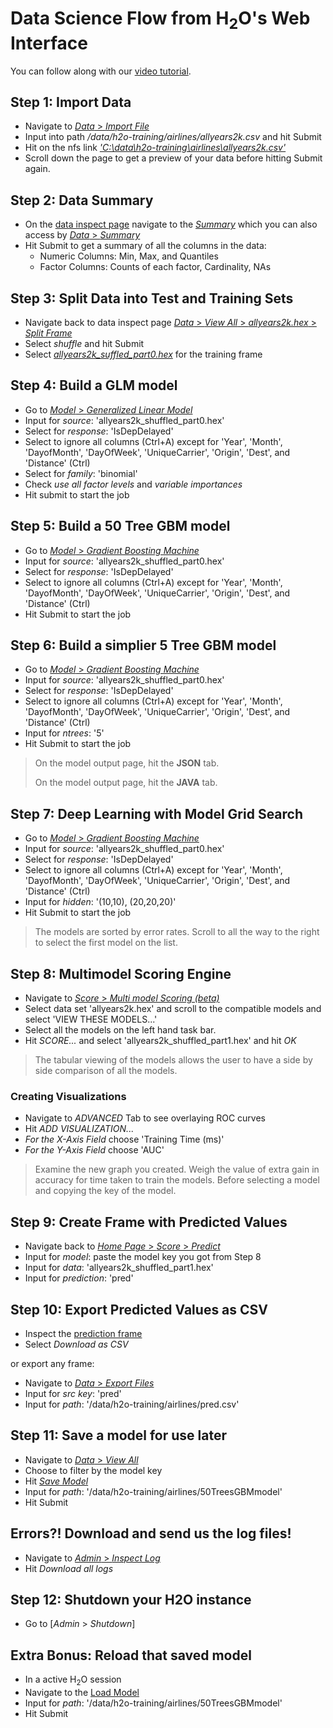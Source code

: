 # Data Science Flow from H<sub>2</sub>O's Web Interface

You can follow along with our [video tutorial](https://www.youtube.com/watch?v=DL00ZSSTjOM).

## Step 1: Import Data
  * Navigate to [*Data* > *Import File*](http://localhost:54321/2/ImportFiles2.html)
  * Input into path */data/h2o-training/airlines/allyears2k.csv* and hit Submit
  * Hit on the nfs link [*'C:\data\h2o-training\airlines\allyears2k.csv'*](http://localhost:54321/2/Parse2.query?source_key=nfs:\C:\data\h2o-training\airlines\allyears2k.csv)
  * Scroll down the page to get a preview of your data before hitting Submit again.

## Step 2: Data Summary
  * On the [data inspect page](http://localhost:54321/2/Inspect2.html?src_key=allyears2k.hex) navigate to the [*Summary*](http://localhost:54321/2/SummaryPage2.query?source=allyears2k.hex) which you can also access by [*Data* > *Summary*](http://localhost:54321/2/SummaryPage2.html)
  * Hit Submit to get a summary of all the columns in the data:
	  * Numeric Columns: Min, Max, and Quantiles
	  * Factor Columns: Counts of each factor, Cardinality, NAs
 
## Step 3: Split Data into Test and Training Sets
  * Navigate back to data inspect page [*Data* > *View All* > *allyears2k.hex* > *Split Frame*](http://localhost:54321/2/FrameSplitPage.query?source=allyears2k.hex)
  * Select *shuffle* and hit Submit
  * Select [*allyears2k_suffled_part0.hex*](http://localhost:54321/2/Inspect2.html?src_key=allyears2k_shuffled_part0.hex) for the training frame

## Step 4: Build a GLM model
 

  * Go to [*Model* > *Generalized Linear Model*](http://localhost:54321/2/GLM2.html)
  * Input for *source*: 'allyears2k_shuffled_part0.hex'
  * Select for *response*: 'IsDepDelayed'
  * Select to ignore all columns (Ctrl+A) except for 'Year', 'Month', 'DayofMonth', 'DayOfWeek', 'UniqueCarrier', 'Origin', 'Dest',  and 'Distance' (Ctrl)
  * Select for *family*: 'binomial' 
  * Check *use all factor levels* and *variable importances*
  * Hit submit to start the job
  

## Step 5: Build a 50 Tree GBM model


  * Go to [*Model* > *Gradient Boosting Machine*](http://localhost:54321/2/GBM.html)
  * Input for *source*: 'allyears2k_shuffled_part0.hex'
  * Select for *response*: 'IsDepDelayed'
  * Select to ignore all columns (Ctrl+A) except for 'Year', 'Month', 'DayofMonth', 'DayOfWeek', 'UniqueCarrier', 'Origin', 'Dest',  and 'Distance' (Ctrl)
  * Hit Submit to start the job 


## Step 6: Build a simplier 5 Tree GBM model


  * Go to [*Model* > *Gradient Boosting Machine*](http://localhost:54321/2/GBM.html)
  * Input for *source*: 'allyears2k_shuffled_part0.hex'
  * Select for *response*: 'IsDepDelayed'
  * Select to ignore all columns (Ctrl+A) except for 'Year', 'Month', 'DayofMonth', 'DayOfWeek', 'UniqueCarrier', 'Origin', 'Dest',  and 'Distance' (Ctrl)
  * Input for *ntrees*: '5'
  * Hit Submit to start the job 
  
> On the model output page, hit the **JSON** tab.
> 
> On the model output page, hit the **JAVA** tab.


## Step 7: Deep Learning with Model Grid Search


  * Go to [*Model* > *Gradient Boosting Machine*](http://localhost:54321/2/DeepLearning.html)
  * Input for *source*: 'allyears2k_shuffled_part0.hex'
  * Select for *response*: 'IsDepDelayed'
  * Select to ignore all columns (Ctrl+A) except for 'Year', 'Month', 'DayofMonth', 'DayOfWeek', 'UniqueCarrier', 'Origin', 'Dest',  and 'Distance' (Ctrl)
  * Input for *hidden*: '(10,10), (20,20,20)'
  * Hit Submit to start the job 

> The models are sorted by error rates. Scroll to all the way to the right to select the first model on the list.
  
## Step 8: Multimodel Scoring Engine

  * Navigate to [*Score* > *Multi model Scoring (beta)*](http://localhost:54321/steam/index.html)
  * Select data set 'allyears2k.hex' and scroll to the compatible models and select 'VIEW THESE MODELS...'
  * Select all the models on the left hand task bar.
  * Hit *SCORE...* and select 'allyears2k_shuffled_part1.hex' and hit *OK*

> The tabular viewing of the models allows the user to have a side by side comparison of all the models.
  
### Creating Visualizations

  * Navigate to *ADVANCED* Tab to see overlaying ROC curves
  * Hit *ADD VISUALIZATION...*
  * *For the X-Axis Field* choose 'Training Time (ms)'
  * *For the Y-Axis Field* choose 'AUC'

> Examine the new graph you created. Weigh the value of extra gain in accuracy for time taken to train the models. Before selecting a model and copying the key of the model.


## Step 9: Create Frame with Predicted Values

  
  * Navigate back to [*Home Page* > *Score* > *Predict*](http://local:host:54321/2/Predict.html)
  * Input for *model*: paste the model key you got from Step 8
  * Input for *data*: 'allyears2k_shuffled_part1.hex'
  * Input for *prediction*: 'pred'


## Step 10: Export Predicted Values as CSV

  * Inspect the [prediction frame](http://localhost:54321/2/Inspect2.html?src_key=pred)
  * Select *Download as CSV*

or export any frame:

  * Navigate to [*Data* > *Export Files*](http://localhost:54321/2/ExportFiles.html)
  * Input for *src key*: 'pred'
  * Input for *path*: '/data/h2o-training/airlines/pred.csv'

## Step 11: Save a model for use later

  * Navigate to [*Data* > *View All*](http://localhost:54321/StoreView.html)
  * Choose to filter by the model key
  * Hit [*Save Model*](http://localhost:54321/2/SaveModel)
  * Input for *path*: '/data/h2o-training/airlines/50TreesGBMmodel'
  * Hit Submit

## Errors?! Download and send us the log files!

  * Navigate to [*Admin* > *Inspect Log*](http://localhost:54321/LogView.html)
  * Hit *Download all logs*

## Step 12: Shutdown your H2O instance

  * Go to [*Admin* > *Shutdown*]

## Extra Bonus: Reload that saved model
  
  * In a active H<sub>2</sub>O session
  * Navigate to the [Load Model](http://localhost:54321/2/LoadModel.html)
  * Input for *path*: '/data/h2o-training/airlines/50TreesGBMmodel'
  * Hit Submit 